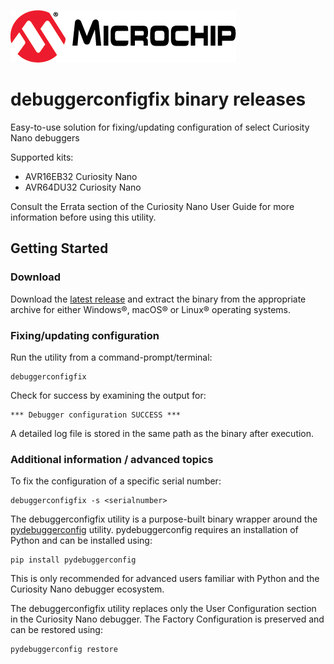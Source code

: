 [![MCHP](images/microchip.png)](https://www.microchip.com)

# debuggerconfigfix binary releases
Easy-to-use solution for fixing/updating configuration of select Curiosity Nano debuggers

Supported kits:
- AVR16EB32 Curiosity Nano
- AVR64DU32 Curiosity Nano

Consult the Errata section of the Curiosity Nano User Guide for more information before using this utility.

## Getting Started

### Download
Download the [latest release](https://github.com/microchip-pic-avr-tools/debuggerconfigfix/releases/latest) and extract the binary from the appropriate archive for either Windows®, macOS® or Linux® operating systems.

### Fixing/updating configuration
Run the utility from a command-prompt/terminal:
```
debuggerconfigfix
```
Check for success by examining the output for:
```
*** Debugger configuration SUCCESS ***
```
A detailed log file is stored in the same path as the binary after execution.

### Additional information / advanced topics
To fix the configuration of a specific serial number:
```
debuggerconfigfix -s <serialnumber>
```

The debuggerconfigfix utility is a purpose-built binary wrapper around the [pydebuggerconfig](https://pypi.org/project/pydebuggerconfig/) utility.
pydebuggerconfig requires an installation of Python and can be installed using:
```
pip install pydebuggerconfig
```
This is only recommended for advanced users familiar with Python and the Curiosity Nano debugger ecosystem.

The debuggerconfigfix utility replaces only the User Configuration section in the Curiosity Nano debugger.  The Factory Configuration is preserved and can be restored using:
```
pydebuggerconfig restore
```
